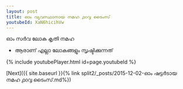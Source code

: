 ```yaml
---
layout: post
title: ഓം വ്യവസ്ഥാനായ നമഹ ൧൦൮ ടൈംസ്
youtubeId: XaN6hicihVw
---
```

 
 
 ഓം സർവ ലോക കൃതി നമഹ 
 
 -  ആരാണ് എല്ലാ ലോകങ്ങളും സൃഷ്ടിക്കുന്നത് 
 
  
 
  
 
 
 
 
 
 


{% include youtubePlayer.html id=page.youtubeId %}
 
[Next]({{ site.baseurl }}{% link  split2/_posts/2015-12-02-ഓം ഷട്ടർടായ നമഹ ൧൦൮ ടൈംസ്.md%})
 
